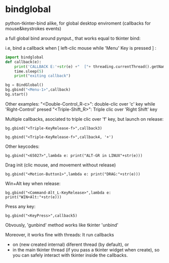 # bindglobal
python-tkinter-bind alike, for global desktop enviroment (callbacks for mouse&amp;keystrokes events)

a full global bind around pynput., that works equal to tkinter bind:

i.e, bind a callback when [ left-clic mouse while 'Menu' Key is pressed ] :

```python
import bindglobal
def callback(e):
    print('CALLBACK E:'+str(e) +"  ["+ threading.currentThread().getName() +"]")
    time.sleep(5)
    print("exiting callback")

bg = BindGlobal()
bg.gbind("<Menu-1>",callback)
bg.start()
```
Other examples:
"<Double-Control_R-c>": double-clic over 'c' key while 'Right-Control' presed
"<Triple-Shift_R>": Triple clic over 'Right Shift' key

Multiple callbacks, asociated to triple clic over 'f' key, but launch on release:

`bg.gbind("<Triple-KeyRelease-f>",callback3)`

`bg.gbind("<Triple-KeyRelease-f>",callback4, '+')`
    
Other keycodes:

`bg.gbind("<65027>",lambda e: print("ALT-GR in LINUX"+str(e)))`

Drag init (clic mouse, and movement without release)

`bg.gbind("<Motion-Button1>",lambda e: print("DRAG:"+str(e)))`

Win+Alt key when release:

`bg.gbind("<Command-Alt_L-KeyRelease>",lambda e: print("WIN+Alt:"+str(e)))`

Press any key:

`bg.gbind("<KeyPress>",callback5)`

Obvously, 'gunbind' method works like tkinter 'unbind'

Moreover, it works fine with threads:
It run callbacks 
- on (new created internal) diferent thread (by default),
    or
- in the main tkinter thread (if you pass a tkinter widget when create), so you can safely interact with tkinter inside the callbacks.
